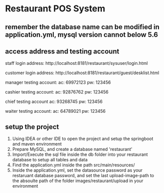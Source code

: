 # Restaurant POS System

## remember the database name can be modified in application.yml, mysql version cannot below 5.6

## access address and testing account

staff login address: http://localhost:8181/restaurant/sysuser/login.html  

customer login address: http://localhost:8181/restaurant/guest/desklist.html  

manager testing account:       ac: 69972123 pw: 123456 

cashier testing account:     ac: 92876762 pw: 123456  

chief testing account       ac: 93268745 pw: 123456  

waiter testing account:     ac: 64789021 pw: 123456 

## setup the project

1. Using IDEA or other IDE to open the project and setup the springboot and maven environment
2. Prepare MySQL, and create a database named 'restaurant'
3. Import/Execute the sql file inside the db folder into your restaurant database to setup all tables and data
4. Find the application.yml inside the path src/main/resources/
5. Inside the application.yml, set the datasource password as your restaruant database password, and set the last upload-image-path to the absoulte path of the folder images/restaurant/upload in your environment
